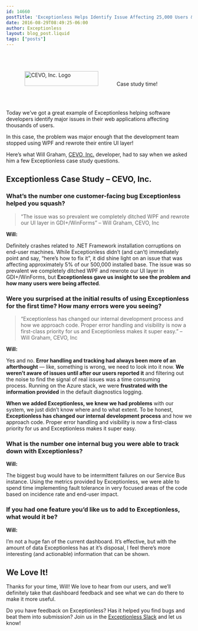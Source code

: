 ```yaml
---
id: 14660
postTitle: 'Exceptionless Helps Identify Issue Affecting 25,000 Users &#8211; Case Study'
date: 2016-08-29T08:49:25-06:00
author: Exceptionless
layout: blog_post.liquid
tags: ["posts"]
---
```

<img loading="lazy" class="alignright size-medium wp-image-14664" style="margin: 50px;" src="http://exceptionless.com/assets/cevo-logo-300x60.png" alt="CEVO, Inc. Logo" width="200" height="40" data-id="14664" srcset="https://exceptionless.com/assets/cevo-logo-300x60.png 300w, https://exceptionless.com/assets/cevo-logo.png 584w" sizes="(max-width: 200px) 100vw, 200px" />Case study time!

Today we&#8217;ve got a great example of Exceptionless helping software developers identify major issues in their web applications affecting thousands of users.

In this case, the problem was major enough that the development team stopped using WPF and rewrote their entire UI layer!

Here&#8217;s what Will Graham, [CEVO, Inc.](http://cevo.com/) developer, had to say when we asked him a few Exceptionless case study questions.<!--more-->

## Exceptionless Case Study &#8211; CEVO, Inc.

### What’s the number one customer-facing bug Exceptionless helped you squash?

> &#8220;The issue was so prevalent we completely ditched WPF and rewrote our UI layer in GDI+/WinForms&#8221; &#8211; Will Graham, CEVO, Inc

**Will:**

Definitely crashes related to .NET Framework installation corruptions on end-user machines. While Exceptionless didn&#8217;t (and can&#8217;t) immediately point and say, &#8220;here&#8217;s how to fix it&#8221;, it did shine light on an issue that was affecting approximately 5% of our 500,000 installed base. The issue was so prevalent we completely ditched WPF and rewrote our UI layer in GDI+/WinForms, but **Exceptionless gave us insight to see the problem and how many users were being affected**.

### Were you surprised at the initial results of using Exceptionless for the first time? How many errors were you seeing?

> &#8220;Exceptionless has changed our internal development process and how we approach code. Proper error handling and visibility is now a first-class priority for us and Exceptionless makes it super easy.&#8221; &#8211; Will Graham, CEVO, Inc

**Will:**

Yes and no. **Error handling and tracking had always been more of an afterthought** &#8212; like, something is wrong, we need to look into it now. **We weren&#8217;t aware of issues until after our users reported it** and filtering out the noise to find the signal of real issues was a time consuming process. Running on the Azure stack, we were **frustrated with the information provided** in the default diagnostics logging.

**When we added Exceptionless, we knew we had problems** with our system, we just didn&#8217;t know where and to what extent. To be honest, **Exceptionless has changed our internal development process** and how we approach code. Proper error handling and visibility is now a first-class priority for us and Exceptionless makes it super easy.

### What is the number one internal bug you were able to track down with Exceptionless?

**Will:**

The biggest bug would have to be intermittent failures on our Service Bus instance. Using the metrics provided by Exceptionless, we were able to spend time implementing fault tolerance in very focused areas of the code based on incidence rate and end-user impact.

### If you had one feature you’d like us to add to Exceptionless, what would it be?

**Will:**

I&#8217;m not a huge fan of the current dashboard. It&#8217;s effective, but with the amount of data Exceptionless has at it&#8217;s disposal, I feel there&#8217;s more interesting (and actionable) information that can be shown.

## We Love It!

Thanks for your time, Will! We love to hear from our users, and we&#8217;ll definitely take that dashboard feedback and see what we can do there to make it more useful.

Do you have feedback on Exceptionless? Has it helped you find bugs and beat them into submission? Join us in the [Exceptionless Slack](https://exceptionless.slack.com) and let us know!
